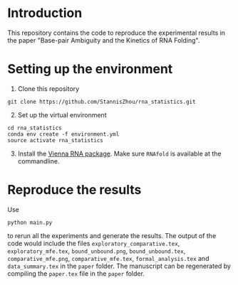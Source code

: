 # Introduction

This repository contains the code to reproduce the experimental results in the paper "Base-pair Ambiguity and the Kinetics of RNA Folding".

# Setting up the environment

1. Clone this repository
```
git clone https://github.com/StannisZhou/rna_statistics.git
```

2. Set up the virtual environment
```
cd rna_statistics
conda env create -f environment.yml
source activate rna_statistics
```

3. Install the [Vienna RNA package](https://www.tbi.univie.ac.at/RNA/). Make sure `RNAfold` is available at the commandline.

# Reproduce the results

Use
```
python main.py
```
to rerun all the experiments and generate the results. The output of the code would include the files `exploratory_comparative.tex`, `exploratory_mfe.tex`, `bound_unbound.png`, `bound_unbound.tex`, `comparative_mfe.png`, `comparative_mfe.tex`, `formal_analysis.tex` and `data_summary.tex` in the `paper` folder. The manuscript can be regenerated by compiling the `paper.tex` file in the `paper` folder.
